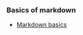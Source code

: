 ### Basics of markdown

* [Markdown basics](https://guides.github.com/features/mastering-markdown/)

